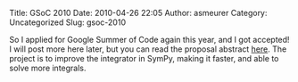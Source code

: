 Title: GSoC 2010
Date: 2010-04-26 22:05
Author: asmeurer
Category: Uncategorized
Slug: gsoc-2010

So I applied for Google Summer of Code again this year, and I got
accepted! I will post more here later, but you can read the proposal
abstract [here][]. The project is to improve the integrator in SymPy,
making it faster, and able to solve more integrals.

  [here]: http://socghop.appspot.com/gsoc/student_project/show/google/gsoc2010/python/t127230762920
